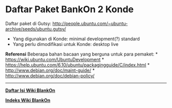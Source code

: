 # Daftar Paket BankOn 2 Konde

Daftar paket di Gutsy: ​http://people.ubuntu.com/~ubuntu-archive/seeds/ubuntu.gutsy/
 + Yang digunakan di Konde: minimal development(?) standard
 + Yang perlu dimodifikasi untuk Konde: desktop live

**Referensi**
Beberapa bahan bacaan yang berguna untuk para pemaket:
    * ​https://wiki.ubuntu.com/UbuntuDevelopment
    * ​https://help.ubuntu.com/6.10/ubuntu/packagingguide/C/index.html
    * ​http://www.debian.org/doc/maint-guide/
    * ​http://www.debian.org/doc/debian-policy/



---
[**Daftar Isi Wiki BlankOn**](/DaftarIsi/README.md)
 
[**Indeks Wiki BlankOn**](/Indeks.md)



